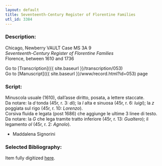 ```yaml
---
layout: default
title: Seventeenth-Century Register of Florentine Families
utl_id: 3384
---
```


###  Description:

Chicago, Newberry VAULT Case MS 3A 9<br>
_Seventeenth-Century Register of Florentine Families_<br>
Florence, between 1610 and 1736

Go to [Transcription]({{ site.baseurl }}/transcription/053)<br>
Go to [Manuscript]({{ site.baseurl }}/www/record.html?id=053) page 

###  Script:

Minuscola usuale (1610), dall’asse diritto, posata, a lettere staccate.<br>
Da notare: la _d_ tonda (45r, r. 3: _di_); la _l_ alta e sinuosa (45r, r. 6: _luigi_); la _z_ poggiata sul rigo (45r, r. 10: _Lorenzo_).<br>
Corsiva fluida e legata (post 1686) che aggiunge le ultime 3 linee di testo.<br>
Da notare: la _G_ che lega tramite tratto inferiore (45r, r. 13: _Gualtero_); il legamento _ol_ (45r, r. 2: _Agnolo_).<br>
- Maddalena Signorini

###  Selected Bibliography:

Item fully digitized [here](http://digcoll.newberry.org/#/item/ia-case_ms_3a_09_270).

